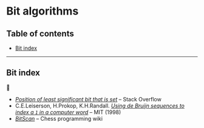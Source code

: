 # Bit algorithms

## Table of contents

* [Bit index](#bit-index)

---

## Bit index

:link:

* [*Position of least significant bit that is set*](https://stackoverflow.com/questions/757059/position-of-least-significant-bit-that-is-set/757266) &ndash; Stack Overflow
* C.E.Leiserson, H.Prokop, K.H.Randall. [*Using de Bruijn sequences to index a `1` in a computer word*](http://supertech.csail.mit.edu/papers/debruijn.pdf) &ndash; MIT (1998)
* [*BitScan*](https://www.chessprogramming.org/BitScan) &ndash; Chess programming wiki
 <!-- Donald Knuth (2009). The Art of Computer Programming, Volume 4, Fascicle 1: Bitwise tricks & techniques, as Pre-Fascicle 1a postscript, p 10 -->
